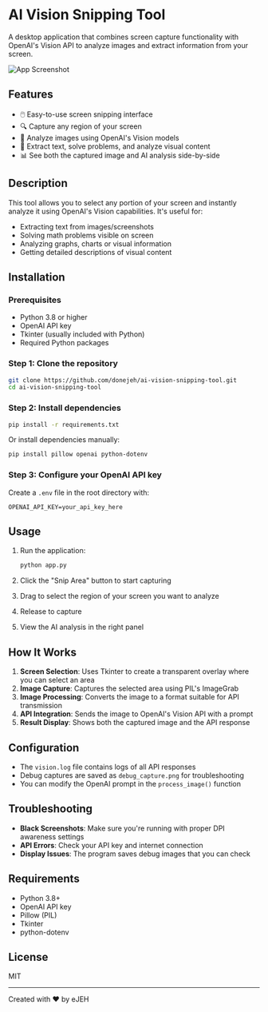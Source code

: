 # AI Vision Snipping Tool

A desktop application that combines screen capture functionality with OpenAI's Vision API to analyze images and extract information from your screen.

![App Screenshot](debug_capture.png)

## Features

- 🖱️ Easy-to-use screen snipping interface
- 🔍 Capture any region of your screen
- 🤖 Analyze images using OpenAI's Vision models
- 📝 Extract text, solve problems, and analyze visual content
- 📊 See both the captured image and AI analysis side-by-side

## Description

This tool allows you to select any portion of your screen and instantly analyze it using OpenAI's Vision capabilities. It's useful for:

- Extracting text from images/screenshots
- Solving math problems visible on screen
- Analyzing graphs, charts or visual information
- Getting detailed descriptions of visual content

## Installation

### Prerequisites

- Python 3.8 or higher
- OpenAI API key
- Tkinter (usually included with Python)
- Required Python packages

### Step 1: Clone the repository

```bash
git clone https://github.com/donejeh/ai-vision-snipping-tool.git
cd ai-vision-snipping-tool
```

### Step 2: Install dependencies

```bash
pip install -r requirements.txt
```

Or install dependencies manually:

```bash
pip install pillow openai python-dotenv
```

### Step 3: Configure your OpenAI API key

Create a `.env` file in the root directory with:

```
OPENAI_API_KEY=your_api_key_here
```

## Usage

1. Run the application:
   ```bash
   python app.py
   ```

2. Click the "Snip Area" button to start capturing
3. Drag to select the region of your screen you want to analyze
4. Release to capture
5. View the AI analysis in the right panel

## How It Works

1. **Screen Selection**: Uses Tkinter to create a transparent overlay where you can select an area
2. **Image Capture**: Captures the selected area using PIL's ImageGrab
3. **Image Processing**: Converts the image to a format suitable for API transmission
4. **API Integration**: Sends the image to OpenAI's Vision API with a prompt
5. **Result Display**: Shows both the captured image and the API response

## Configuration

- The `vision.log` file contains logs of all API responses
- Debug captures are saved as `debug_capture.png` for troubleshooting
- You can modify the OpenAI prompt in the `process_image()` function

## Troubleshooting

- **Black Screenshots**: Make sure you're running with proper DPI awareness settings
- **API Errors**: Check your API key and internet connection
- **Display Issues**: The program saves debug images that you can check

## Requirements

- Python 3.8+
- OpenAI API key
- Pillow (PIL)
- Tkinter
- python-dotenv

## License

MIT

---

Created with ❤️ by eJEH